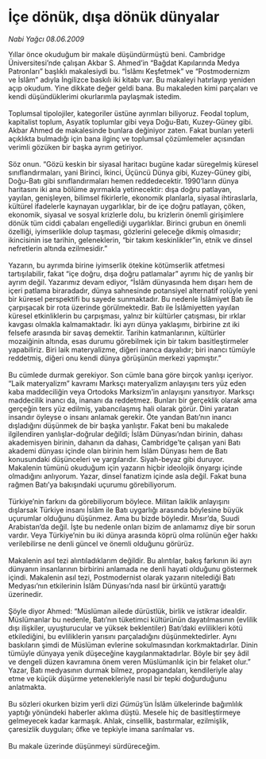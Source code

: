 # İçe dönük, dışa dönük dünyalar

*Nabi Yağcı 08.06.2009*

<div class="taraf_structure_2col_1zq">
<div class="margen_n">



 <p>Yıllar önce okuduğum bir makale düşündürmüştü beni. Cambridge Üniversitesi’nde çalışan Akbar S. Ahmed’in “Bağdat Kapılarında Medya Patronları” başlıklı makalesiydi bu. “İslâmı Keşfetmek” ve “Postmodernizm ve İslâm” adıyla İngilizce baskılı iki kitabı var. Bu makaleyi hatırlayıp yeniden açıp okudum. Yine dikkate değer geldi bana. Bu makaleden kimi parçaları ve kendi düşündüklerimi okurlarımla paylaşmak istedim.<br/><br/>Toplumsal tipolojiler, kategoriler üstüne ayrımları biliyoruz. Feodal toplum, kapitalist toplum, Asyatik toplumlar gibi veya Doğu-Batı, Kuzey-Güney gibi. Akbar Ahmed de makalesinde bunlara değiniyor zaten. Fakat bunları yeterli açıklıkta bulmadığı için bana ilginç ve toplumsal çözümlemeler açısından verimli gözüken bir başka ayrım getiriyor. <br/><br/>Söz onun. “Gözü keskin bir siyasal haritacı bugüne kadar süregelmiş küresel sınıflandırmaları, yani Birinci, İkinci, Üçüncü Dünya gibi, Kuzey-Güney gibi, Doğu-Batı gibi sınıflandırmaları hemen reddedecektir. 1990’ların dünya haritasını iki ana bölüme ayırmakla yetinecektir: dışa doğru patlayan, yayılan, genişleyen, bilimsel fikirlerle, ekonomik planlarla, siyasal ihtiraslarla, kültürel ifadelerle kaynayan uygarlıklar, bir de içe doğru patlayan, çöken, ekonomik, siyasal ve sosyal krizlerle dolu, bu krizlerin önemli girişimlere dönük tüm ciddi çabaları engellediği uygarlıklar. Birinci grubun en önemli özelliği, iyimserlikle dolup taşması, gözlerini geleceğe dikmiş olmasıdır; ikincisinin ise tarihin, geleneklerin, “bir takım keskinlikler”in, etnik ve dinsel nefretlerin altında ezilmesidir.” <br/><br/>Yazarın, bu ayrımda birine iyimserlik ötekine kötümserlik atfetmesi tartışılabilir, fakat “içe doğru, dışa doğru patlamalar” ayrımı hiç de yanlış bir ayrım değil. Yazarımız devam ediyor, “İslâm dünyasında hem dışarı hem de içeri patlama biraradadır, dünya sahnesinde potansiyel alternatif rolüyle yeni bir küresel perspektifi bu sayede sunmaktadır. Bu nedenle İslâmiyet Batı ile çarpışacak bir rota üzerinde görülmektedir. Batı ile İslâmiyetten yayılan küresel etkinliklerin bu çarpışması, yalnız bir kültürler çatışması, bir ırklar kavgası olmakla kalmamaktadır. İki ayrı dünya yaklaşımı, birbirine zıt iki felsefe arasında bir savaş demektir. Tarihin katmanlarının, kültürler mozaiğinin altında, esas durumu görebilmek için bir takım basitleştirmeler yapabiliriz. Biri laik materyalizme, diğeri inanca dayalıdır; biri inancı tümüyle reddetmiş, diğeri onu kendi dünya görüşünün merkezi yapmıştır.” <br/><br/>Bu cümlede durmak gerekiyor. Son cümle bana göre birçok yanlışı içeriyor. “Laik materyalizm” kavramı Marksçı materyalizm anlayışını ters yüz eden kaba maddeciliğin veya Ortodoks Marksizm’in anlayışını yansıtıyor. Marksçı maddecilik inancı da, inananı da reddetmez. Bunları bir gerçeklik olarak ama gerçeğin ters yüz edilmiş, yabancılaşmış hali olarak görür. Dini yaratan insandır öyleyse o insanı anlamak gerekir. Öte yandan Batı’nın inancı dışladığını düşünmek de bir başka yanlıştır. Fakat beni bu makalede ilgilendiren yanlışlar-doğrular değildi; İslâm Dünyası’ndan birinin, dahası akademisyen birinin, dahanın da dahası, Cambridge’te çalışan yani Batı akademi dünyası içinde olan birinin hem İslâm Dünyası hem de Batı konusundaki düşünceleri ve yargılarıdır. Siyah-beyaz gibi duruyor. Makalenin tümünü okuduğum için yazarın hiçbir ideolojik önyargı içinde olmadığını anlıyorum. Yazar, dinsel fanatizm içinde asla değil. Fakat buna rağmen Batı’ya bakışındaki uçurumu görebiliyorum. <br/><br/>Türkiye’nin farkını da görebiliyorum böylece. Militan laiklik anlayışını dışlarsak Türkiye insanı İslâm ile Batı uygarlığı arasında böylesine büyük uçurumlar olduğunu düşünmez. Ama bu bizde böyledir. Mısır’da, Suudi Arabistan’da değil. İşte bu nedenle onları bizim de anlamamız diye bir sorun vardır. Veya Türkiye’nin bu iki dünya arasında köprü olma rolünün eğer hakkı verilebilirse ne denli güncel ve önemli olduğunu görürüz. <br/><br/>Makalenin asıl tezi alıntıladıklarım değildir. Bu alıntılar, bakış farkının iki ayrı dünyanın insanlarının birbirini anlamada ne denli hayati olduğunu göstermek içindi. Makalenin asıl tezi, Postmodernist olarak yazarın nitelediği Batı Medyası’nın etkilerinin İslâm Dünyası’nda nasıl bir ürküntü yarattığı üzerinedir. <br/><br/>Şöyle diyor Ahmed: “Müslüman ailede dürüstlük, birlik ve istikrar idealdir. Müslümanlar bu nedenle, Batı’nın tüketimci kültürünün dayatılmasının (evlilik dışı ilişkiler, uyuşturucular ve yüksek beklentiler) Batı’daki evlilikleri kötü etkilediğini, bu evliliklerin yarısını parçaladığını düşünmektedirler. Aynı baskıların şimdi de Müslüman evlerine sokulmasından korkmaktadırlar. Dinin tümüyle dünyaya yenik düşeceğine kaygılanmaktadırlar. Böyle bir şey âdil ve dengeli düzen kavramına önem veren Müslümanlık için bir felaket olur.” Yazar, Batı medyasının durmak bilmez, propagandaları, kendileriyle alay etme ve küçük düşürme yetenekleriyle nasıl bir tepki doğurduğunu anlatmakta. <br/><br/>Bu sözleri okurken bizim yerli dizi <i>Gümüş</i>’ün İslâm ülkelerinde bağımlılık yaptığı yönündeki haberler aklıma düştü. Mesele hiç de basitleştirmeye gelmeyecek kadar karmaşık. Ahlak, cinsellik, bastırmalar, ezilmişlik, çaresizlik duyguları; öfke ve tepkiyle imana sarılmalar vs. <br/><br/>Bu makale üzerinde düşünmeyi sürdüreceğim.</p>
<br/>
<br/>
<br/>



<br/>


<div id="taraf_not">
</div>

</div>


</div>
